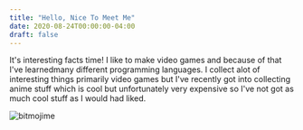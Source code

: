 ```yaml
---
title: "Hello, Nice To Meet Me"
date: 2020-08-24T00:00:00-04:00
draft: false
---
```

<p>
It's interesting facts time! I like to make video games and because of that I've learnedmany different programming languages. I collect alot of interesting things primarily video games but I've recently got into collecting anime stuff which is cool but unfortunately very expensive so I've not got as much cool stuff as I would had liked.
  
![bitmojime](https://sharp-sammet-7aa19b.netlify.app/IMG_8681.png)
</p>
